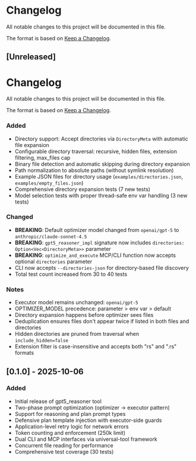 # Changelog

All notable changes to this project will be documented in this file.

The format is based on [Keep a Changelog](https://keepachangelog.com/en/1.0.0/).

## [Unreleased]
# Changelog

All notable changes to this project will be documented in this file.

The format is based on [Keep a Changelog](https://keepachangelog.com/en/1.0.0/).

### Added
- Directory support: Accept directories via `DirectoryMeta` with automatic file expansion
- Configurable directory traversal: recursive, hidden files, extension filtering, max_files cap
- Binary file detection and automatic skipping during directory expansion
- Path normalization to absolute paths (without symlink resolution)
- Example JSON files for directory usage (`examples/directories.json`, `examples/empty_files.json`)
- Comprehensive directory expansion tests (7 new tests)
- Model selection tests with proper thread-safe env var handling (3 new tests)

### Changed
- **BREAKING**: Default optimizer model changed from `openai/gpt-5` to `anthropic/claude-sonnet-4.5`
- **BREAKING**: `gpt5_reasoner_impl` signature now includes `directories: Option<Vec<DirectoryMeta>>` parameter
- **BREAKING**: `optimize_and_execute` MCP/CLI function now accepts optional `directories` parameter
- CLI now accepts `--directories-json` for directory-based file discovery
- Total test count increased from 30 to 40 tests

### Notes
- Executor model remains unchanged: `openai/gpt-5`
- OPTIMIZER_MODEL precedence: parameter > env var > default
- Directory expansion happens before optimizer sees files
- Deduplication ensures files don't appear twice if listed in both files and directories
- Hidden directories are pruned from traversal when `include_hidden=false`
- Extension filter is case-insensitive and accepts both "rs" and ".rs" formats

## [0.1.0] - 2025-10-06

### Added
- Initial release of gpt5_reasoner tool
- Two-phase prompt optimization (optimizer → executor pattern)
- Support for reasoning and plan prompt types
- Defensive plan template injection with executor-side guards
- Application-level retry logic for network errors
- Token counting and enforcement (250k limit)
- Dual CLI and MCP interfaces via universal-tool framework
- Concurrent file reading for performance
- Comprehensive test coverage (30 tests)
